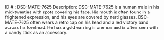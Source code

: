 ID # : DSC-MATE-7625
Description: DSC-MATE-7625 is a human male in his mid-twenties with spots covering his face. His mouth is often found in a frightened expression, and his eyes are covered by nerd glasses. DSC-MATE-7625 often wears a retro cap on his head and a red victory band across his forehead. He has a gold earring in one ear and is often seen with a candy stick as an accessory.